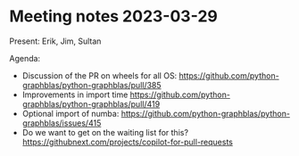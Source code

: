 # Meeting notes 2023-03-29

Present: Erik, Jim, Sultan

Agenda:

- Discussion of the PR on wheels for all OS: https://github.com/python-graphblas/python-graphblas/pull/385
- Improvements in import time https://github.com/python-graphblas/python-graphblas/pull/419
- Optional import of numba: https://github.com/python-graphblas/python-graphblas/issues/415
- Do we want to get on the waiting list for this? https://githubnext.com/projects/copilot-for-pull-requests
